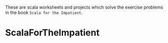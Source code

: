 These are scala worksheets and projects which solve the exercise problems in the book `Scala for the Impatient`.
# ScalaForTheImpatient
